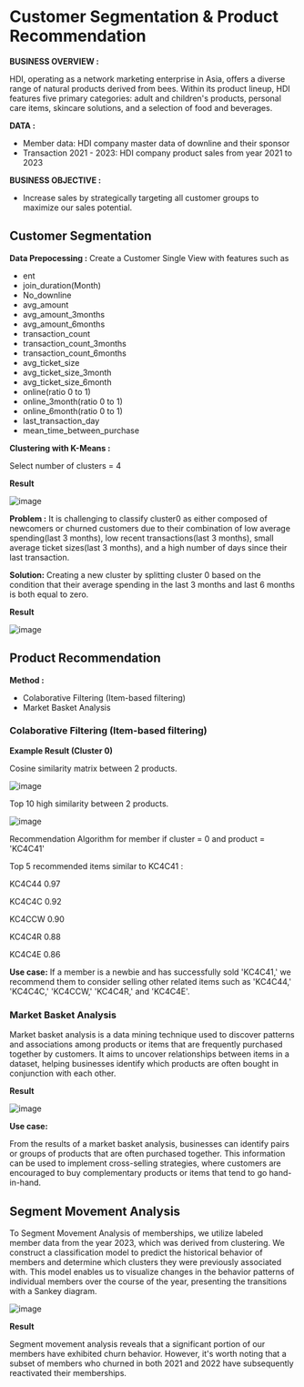 # Customer Segmentation & Product Recommendation

**BUSINESS OVERVIEW :**

HDI, operating as a network marketing enterprise in Asia, offers a diverse range of natural products derived from bees. Within its product lineup, HDI features five primary categories: adult and children's products, personal care items, skincare solutions, and a selection of food and beverages.

**DATA :**  
- Member data: HDI company master data of downline and their sponsor
- Transaction 2021 - 2023: HDI company product sales from year 2021 to 2023

**BUSINESS OBJECTIVE :**

- Increase sales by strategically targeting all customer groups to maximize our sales potential.

## Customer Segmentation

**Data Prepocessing :**
Create a Customer Single View with features such as
- ent
- join_duration(Month)
- No_downline
- avg_amount
- avg_amount_3months
- avg_amount_6months
- transaction_count
- transaction_count_3months
- transaction_count_6months
- avg_ticket_size
- avg_ticket_size_3month
- avg_ticket_size_6month
- online(ratio 0 to 1)
- online_3month(ratio 0 to 1)
- online_6month(ratio 0 to 1)
- last_transaction_day
- mean_time_between_purchase

**Clustering with K-Means :**

Select number of clusters = 4

**Result**

![image](https://github.com/nacknatthawit/MADT8101-Customer-Analytics/assets/115746160/16a40684-7acd-4086-bb39-3a9a69b01b28)

**Problem :** 
It is challenging to classify cluster0 as either composed of newcomers or churned customers due to their combination of low average spending(last 3 months), low recent transactions(last 3 months), small average ticket sizes(last 3 months), and a high number of days since their last transaction.

**Solution:** 
Creating a new cluster by splitting cluster 0 based on the condition that their average spending in the last 3 months and last 6 months is both equal to zero.

**Result**

![image](https://github.com/nacknatthawit/MADT8101-Customer-Analytics/assets/115746160/58e0a3a1-b577-4b4d-8343-ed23e99f1d3f)

## Product Recommendation

**Method :**

- Colaborative Filtering (Item-based filtering)
- Market Basket Analysis

### Colaborative Filtering (Item-based filtering)

**Example Result (Cluster 0)**

Cosine similarity matrix between 2 products.

![image](https://github.com/nacknatthawit/MADT8101-Customer-Analytics/assets/115746160/8db1a368-0b6d-42df-a213-894d975bacfb)

Top 10 high similarity between 2 products.

![image](https://github.com/nacknatthawit/MADT8101-Customer-Analytics/assets/115746160/719234da-8e99-44ab-8935-78cc3a64e709)

Recommendation Algorithm for member if cluster = 0 and product = 'KC4C41'

Top 5 recommended items similar to KC4C41 :

KC4C44   0.97

KC4C4C   0.92

KC4CCW   0.90

KC4C4R   0.88

KC4C4E   0.86

**Use case:**
If a member is a newbie and has successfully sold 'KC4C41,' we recommend them to consider selling other related items such as 'KC4C44,' 'KC4C4C,' 'KC4CCW,' 'KC4C4R,' and 'KC4C4E'.

### Market Basket Analysis

Market basket analysis is a data mining technique used to discover patterns and associations among products or items that are frequently purchased together by customers. It aims to uncover relationships between items in a dataset, helping businesses identify which products are often bought in conjunction with each other.

**Result**

![image](https://github.com/nacknatthawit/MADT8101-Customer-Analytics/assets/115746160/d6f26acb-42cb-41e7-83af-2464190d7fd7)

**Use case:** 

From the results of a market basket analysis, businesses can identify pairs or groups of products that are often purchased together. This information can be used to implement cross-selling strategies, where customers are encouraged to buy complementary products or items that tend to go hand-in-hand.

## Segment Movement Analysis

To Segment Movement Analysis of memberships, we utilize labeled member data from the year 2023, which was derived from clustering. We construct a classification model to predict the historical behavior of members and determine which clusters they were previously associated with. This model enables us to visualize changes in the behavior patterns of individual members over the course of the year, presenting the transitions with a Sankey diagram.

![image](https://github.com/nacknatthawit/MADT8101-Customer-Analytics/assets/115746160/4d11b0b0-e278-4c8c-b523-be8f12095540)

**Result**

Segment movement analysis reveals that a significant portion of our members have exhibited churn behavior. However, it's worth noting that a subset of members who churned in both 2021 and 2022 have subsequently reactivated their memberships.
